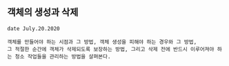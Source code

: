## 객체의 생성과 삭제
`date July.20.2020`

```
객체를 만들어야 하는 시점과 그 방법, 객체 생성을 피해야 하는 경우와 그 방법,
그 적절한 순간에 객체가 삭제되도록 보장하는 방법, 그리고 삭제 전에 반드시 이루어져야 하는 청소 작업들을 관리하는 방법을 살펴본다.
```




